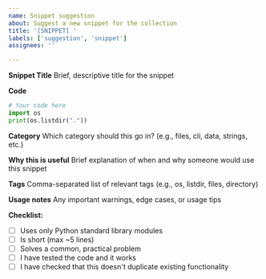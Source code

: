 ```yaml
---
name: Snippet suggestion
about: Suggest a new snippet for the collection
title: '[SNIPPET] '
labels: ['suggestion', 'snippet']
assignees: ''

---
```


**Snippet Title**
Brief, descriptive title for the snippet

**Code**
```python
# Your code here
import os
print(os.listdir("."))
```

**Category**
Which category should this go in? (e.g., files, cli, data, strings, etc.)

**Why this is useful**
Brief explanation of when and why someone would use this snippet

**Tags**
Comma-separated list of relevant tags (e.g., os, listdir, files, directory)

**Usage notes**
Any important warnings, edge cases, or usage tips

**Checklist:**
- [ ] Uses only Python standard library modules
- [ ] Is short (max ~5 lines)
- [ ] Solves a common, practical problem
- [ ] I have tested the code and it works
- [ ] I have checked that this doesn't duplicate existing functionality
